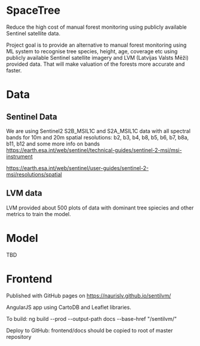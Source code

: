 # SpaceTree
Reduce the high cost of manual forest monitoring using publicly available Sentinel satellite data.

Project goal is to provide an alternative to manual forest monitoring using ML system to recognise tree species, height, age, coverage etc using publicly available Sentinel satellite imagery and LVM (Latvijas Valsts Mēži) provided data. That will make valuation of the forests more accurate and faster.

# Data

## Sentinel Data

We are using Sentinel2 S2B_MSIL1C and S2A_MSIL1C data with all spectral bands for 10m and 20m spatial resolutions:
b2, b3, b4, b8, b5, b6, b7, b8a, b11, b12 and some more info on bands https://earth.esa.int/web/sentinel/technical-guides/sentinel-2-msi/msi-instrument

https://earth.esa.int/web/sentinel/user-guides/sentinel-2-msi/resolutions/spatial

## LVM data

LVM provided about 500 plots of data with dominant tree spiecies and other metrics to train the model.

# Model

TBD

# Frontend

Published with GitHub pages on https://naurislv.github.io/sentilvm/

AngularJS app using CartoDB and Leaflet libraries.

To build:
ng build --prod --output-path docs --base-href "/sentilvm/"

Deploy to GitHub:
frontend/docs should be copied to root of master repository
